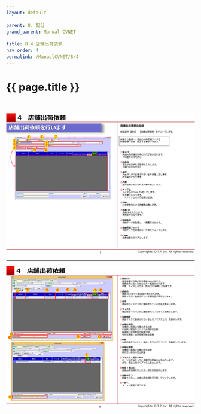 ```yaml
---
layout: default

parent: 8. 配分
grand_parent: Manual CVNET

title: 8.4 店舗出荷依頼
nav_order: 4
permalink: /ManualCVNET/8/4
---
```


# {{ page.title }} <br/><br/>

<a href="/img/Haibun/Haibun8.PNG" target="_blank">
<img src="/img/Haibun/Haibun8.PNG" alt="login image"></a>

---

<a href="/img/Haibun/Haibun9.PNG" target="_blank">
<img src="/img/Haibun/Haibun9.PNG" alt="login image"></a>

